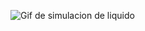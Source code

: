 ![Gif de simulacion de liquido](https://github.com/Luis-Rayas/SimulacionPorComputadora-LuisReyes/blob/main/Practica%205/simulacion.gif)